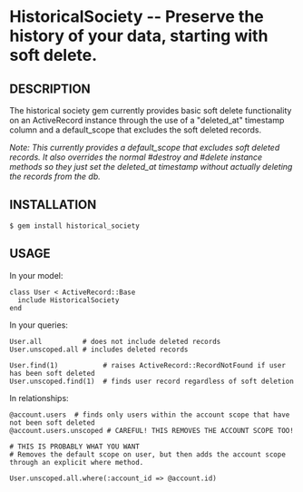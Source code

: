 HistoricalSociety -- Preserve the history of your data, starting with soft delete.
====================================

## DESCRIPTION

The historical society gem currently provides basic soft delete functionality on an ActiveRecord instance through the use
of a "deleted_at" timestamp column and a default_scope that excludes the soft deleted records.

_Note: This currently provides a default_scope that excludes soft deleted records.  It also overrides
the normal #destroy and #delete instance methods so they just set the deleted_at timestamp without
actually deleting the records from the db._

## INSTALLATION

    $ gem install historical_society

## USAGE

In your model:

    class User < ActiveRecord::Base
      include HistoricalSociety
    end

In your queries:

    User.all          # does not include deleted records
    User.unscoped.all # includes deleted records

    User.find(1)           # raises ActiveRecord::RecordNotFound if user has been soft deleted
    User.unscoped.find(1)  # finds user record regardless of soft deletion

In relationships:

    @account.users  # finds only users within the account scope that have not been soft deleted
    @account.users.unscoped # CAREFUL! THIS REMOVES THE ACCOUNT SCOPE TOO!

    # THIS IS PROBABLY WHAT YOU WANT
    # Removes the default scope on user, but then adds the account scope through an explicit where method.

    User.unscoped.all.where(:account_id => @account.id)


